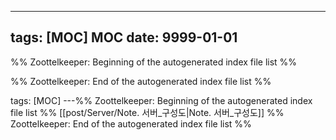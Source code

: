 ---

## tags: [MOC] MOC date: 9999-01-01



%% Zoottelkeeper: Beginning of the autogenerated index file list %%

%% Zoottelkeeper: End of the autogenerated index file list %%


tags: [MOC]
---%% Zoottelkeeper: Beginning of the autogenerated index file list  %%
 [[post/Server/Note. 서버_구성도|Note. 서버_구성도]]
%% Zoottelkeeper: End of the autogenerated index file list  %%
